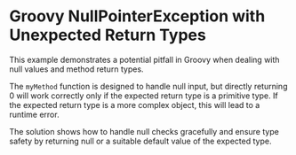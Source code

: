 # Groovy NullPointerException with Unexpected Return Types

This example demonstrates a potential pitfall in Groovy when dealing with null values and method return types.

The `myMethod` function is designed to handle null input, but directly returning 0 will work correctly only if the expected return type is a primitive type. If the expected return type is a more complex object, this will lead to a runtime error.

The solution shows how to handle null checks gracefully and ensure type safety by returning null or a suitable default value of the expected type.